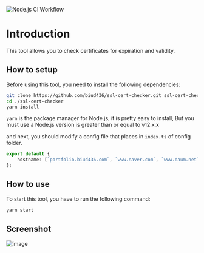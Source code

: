![Node.js CI Workflow](https://github.com/biud436/ssl-cert-checker/actions/workflows/node.js.yml/badge.svg)

# Introduction

This tool allows you to check certificates for expiration and validity.

## How to setup

Before using this tool, you need to install the following dependencies:

```bash
git clone https://github.com/biud436/ssl-cert-checker.git ssl-cert-checker
cd ./ssl-cert-checker
yarn install
```

`yarn` is the package manager for Node.js, it is pretty easy to install, But you must use a Node.js version is greater than or equal to v12.x.x

and next, you should modify a config file that places in `index.ts` of config folder.

```ts
export default {
    hostname: [`portfolio.biud436.com`, `www.naver.com`, `www.daum.net`],
};
```

## How to use

To start this tool, you have to run the following command:

```bash
yarn start
```

## Screenshot

![image](https://user-images.githubusercontent.com/13586185/150664044-ca48176c-59c7-487a-b4fc-6466e2f5afa7.png)
